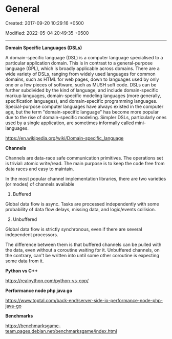 # General

Created: 2017-09-20 10:29:16 +0500

Modified: 2022-05-04 20:49:35 +0500

---

**Domain Specific Languages (DSLs)**

A domain-specific language (DSL) is a computer language specialised to a particular application domain. This is in contrast to a general-purpose language (GPL), which is broadly applicable across domains. There are a wide variety of DSLs, ranging from widely used languages for common domains, such as HTML for web pages, down to languages used by only one or a few pieces of software, such as MUSH soft code. DSLs can be further subdivided by the kind of language, and include domain-specific markup languages, domain-specific modeling languages (more generally, specification languages), and domain-specific programming languages. Special-purpose computer languages have always existed in the computer age, but the term "domain-specific language" has become more popular due to the rise of domain-specific modeling. Simpler DSLs, particularly ones used by a single application, are sometimes informally called mini-languages.



<https://en.wikipedia.org/wiki/Domain-specific_language>



**Channels**

Channels are data-race safe communication primitives. The operations set is trivial: atomic write/read. The main purpose is to keep the code free from data races and easy to maintain.



In the most popular channel implementation libraries, there are two varieties (or modes) of channels available

1.  Buffered

Global data flow is async. Tasks are processed independently with some probability of data flow delays, missing data, and logic/events collision.

2.  Unbuffered

Global data flow is strictly synchronous, even if there are several independent processors.



The difference between them is that buffered channels can be pulled with the data, even without a coroutine waiting for it. Unbuffered channels, on the contrary, can't be written into until some other coroutine is expecting some data from it.



**Python vs C++**

<https://realpython.com/python-vs-cpp/>



**Performance node php java go**

<https://www.toptal.com/back-end/server-side-io-performance-node-php-java-go>



**Benchmarks**

<https://benchmarksgame-team.pages.debian.net/benchmarksgame/index.html>
